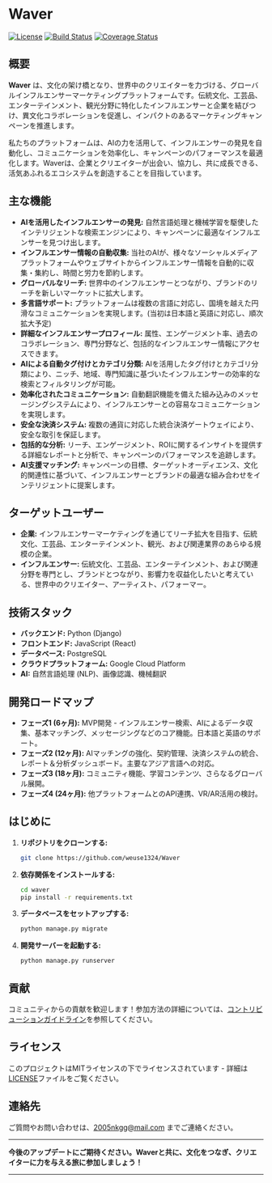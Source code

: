 # Waver 

[![License](https://img.shields.io/badge/License-MIT-blue.svg)](LICENSE)
[![Build Status](https://img.shields.io/badge/Build-Passing-brightgreen.svg)](/path/to/your/build/status)
[![Coverage Status](https://img.shields.io/badge/Coverage-90%25-brightgreen.svg)](/path/to/your/coverage/report)

## 概要

**Waver** は、文化の架け橋となり、世界中のクリエイターを力づける、グローバルインフルエンサーマーケティングプラットフォームです。伝統文化、工芸品、エンターテインメント、観光分野に特化したインフルエンサーと企業を結びつけ、異文化コラボレーションを促進し、インパクトのあるマーケティングキャンペーンを推進します。

私たちのプラットフォームは、AIの力を活用して、インフルエンサーの発見を自動化し、コミュニケーションを効率化し、キャンペーンのパフォーマンスを最適化します。Waverは、企業とクリエイターが出会い、協力し、共に成長できる、活気あふれるエコシステムを創造することを目指しています。

## 主な機能

*   **AIを活用したインフルエンサーの発見:** 自然言語処理と機械学習を駆使したインテリジェントな検索エンジンにより、キャンペーンに最適なインフルエンサーを見つけ出します。
*   **インフルエンサー情報の自動収集:** 当社のAIが、様々なソーシャルメディアプラットフォームやウェブサイトからインフルエンサー情報を自動的に収集・集約し、時間と労力を節約します。
*   **グローバルなリーチ:** 世界中のインフルエンサーとつながり、ブランドのリーチを新しいマーケットに拡大します。
*   **多言語サポート:** プラットフォームは複数の言語に対応し、国境を越えた円滑なコミュニケーションを実現します。(当初は日本語と英語に対応し、順次拡大予定)
*   **詳細なインフルエンサープロフィール:**  属性、エンゲージメント率、過去のコラボレーション、専門分野など、包括的なインフルエンサー情報にアクセスできます。
*   **AIによる自動タグ付けとカテゴリ分類:** AIを活用したタグ付けとカテゴリ分類により、ニッチ、地域、専門知識に基づいたインフルエンサーの効率的な検索とフィルタリングが可能。
*   **効率化されたコミュニケーション:** 自動翻訳機能を備えた組み込みのメッセージングシステムにより、インフルエンサーとの容易なコミュニケーションを実現します。
*   **安全な決済システム:** 複数の通貨に対応した統合決済ゲートウェイにより、安全な取引を保証します。
*   **包括的な分析:** リーチ、エンゲージメント、ROIに関するインサイトを提供する詳細なレポートと分析で、キャンペーンのパフォーマンスを追跡します。
*   **AI支援マッチング:**  キャンペーンの目標、ターゲットオーディエンス、文化的関連性に基づいて、インフルエンサーとブランドの最適な組み合わせをインテリジェントに提案します。

## ターゲットユーザー

*   **企業:** インフルエンサーマーケティングを通じてリーチ拡大を目指す、伝統文化、工芸品、エンターテインメント、観光、および関連業界のあらゆる規模の企業。
*   **インフルエンサー:** 伝統文化、工芸品、エンターテインメント、および関連分野を専門とし、ブランドとつながり、影響力を収益化したいと考えている、世界中のクリエイター、アーティスト、パフォーマー。

## 技術スタック

*   **バックエンド:** Python (Django)
*   **フロントエンド:** JavaScript (React)
*   **データベース:** PostgreSQL
*   **クラウドプラットフォーム:**  Google Cloud Platform
*   **AI:** 自然言語処理 (NLP)、画像認識、機械翻訳

## 開発ロードマップ

*   **フェーズ1 (6ヶ月):** MVP開発 - インフルエンサー検索、AIによるデータ収集、基本マッチング、メッセージングなどのコア機能。日本語と英語のサポート。
*   **フェーズ2 (12ヶ月):** AIマッチングの強化、契約管理、決済システムの統合、レポート＆分析ダッシュボード。主要なアジア言語への対応。
*   **フェーズ3 (18ヶ月):** コミュニティ機能、学習コンテンツ、さらなるグローバル展開。
*   **フェーズ4 (24ヶ月):** 他プラットフォームとのAPI連携、VR/AR活用の検討。

## はじめに

1.  **リポジトリをクローンする:**

    ```bash
    git clone https://github.com/weuse1324/Waver
    ```

2.  **依存関係をインストールする:**

    ```bash
    cd waver
    pip install -r requirements.txt
    ```

3.  **データベースをセットアップする:**

    ```bash
    python manage.py migrate
    ```

4.  **開発サーバーを起動する:**

    ```bash
    python manage.py runserver
    ```

## 貢献

コミュニティからの貢献を歓迎します！参加方法の詳細については、[コントリビューションガイドライン](CONTRIBUTING.md)を参照してください。

## ライセンス

このプロジェクトはMITライセンスの下でライセンスされています - 詳細は[LICENSE](LICENSE)ファイルをご覧ください。

## 連絡先

ご質問やお問い合わせは、[2005nkgg@mail.com](mailto:2005ngkg@gmail.com) までご連絡ください。

---

**今後のアップデートにご期待ください。Waverと共に、文化をつなぎ、クリエイターに力を与える旅に参加しましょう！**

---
